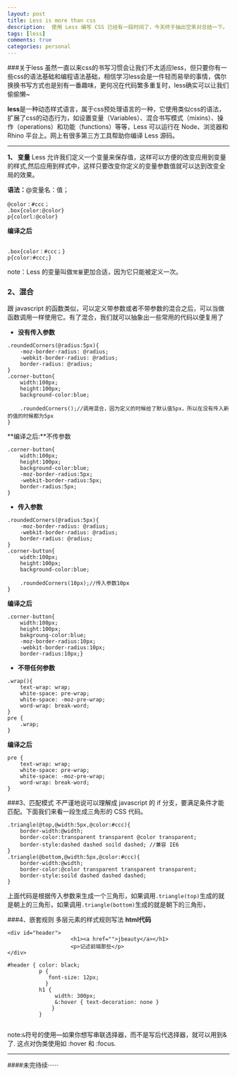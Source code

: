 ```yaml
---
layout: post
title: Less is more than css
description:  使用 Less 编写 CSS 已经有一段时间了，今天终于抽出空来对总结一下。
tags: [less]
comments: true
categories: personal
---
```





###关于less
  虽然一直以来css的书写习惯会让我们不太适应less，但只要你有一些css的语法基础和编程语法基础，相信学习less会是一件轻而易举的事情，偶尔换换书写方式也是别有一番趣味，更何况在代码繁多重复时，less确实可以让我们偷偷懒~

  **less**是一种动态样式语言，属于css预处理语言的一种，它使用类似css的语法，扩展了css的动态行为，如设置变量（Variables）、混合书写模式（mixins）、操作（operations）和功能（functions）等等，Less 可以运行在 Node、浏览器和 Rhino 平台上。网上有很多第三方工具帮助你编译 Less 源码。

 


-------------------
**1、 变量**
Less 允许我们定义一个变量来保存值，这样可以方便的改变应用到变量的样式,然后应用到样式中，这样只要改变你定义的变量参数值就可以达到改变全局的效果。

**语法：**@变量名：值；
```
@color：#ccc；
.box{color:@color}
p{colorl:@color}
```
**编译之后**
<pre><code>
.box{color：#ccc；}
p{color:#ccc;}
</pre></code>
note：Less 的变量叫做```常量```更加合适，因为它只能被定义一次。
### 2、混合
跟 javascript 的函数类似，可以定义带参数或者不带参数的混合之后，可以当做函数调用一样使用它。有了混合，我们就可以抽象出一些常用的代码以便复用了
- **没有传入参数**
``` 
.roundedCorners(@radius:5px){
    -moz-border-radius: @radius;
	-webkit-border-radius: @radius;
	border-radius: @radius;
}
.corner-button{
	width:100px;
	height:100px;
	background-color:blue;
	
	.roundedCorners();//调用混合，因为定义的时候给了默认值5px，所以在没有传入新的值的时候都为5px
}
```
**编译之后:**不传参数
``` 
.corner-button{
	width:100px;
	height:100px;
	background-color:blue;
	-moz-border-radius:5px;
	-webkit-border-radius:5px;
	border-radius:5px;
}
``` 
- **传入参数**
``` 
.roundedCorners(@radius:5px){
    -moz-border-radius: @radius;
	-webkit-border-radius: @radius;
	border-radius: @radius;
}
.corner-button{
	width:100px;
	height:100px;
	background-color:blue;
	
	.roundedCorners(10px);//传入参数10px
}
```
**编译之后**
``` 
.corner-button{
    width:100px;
    height:100px;
    bakgroung-color:blue;	
    -moz-border-radius:10px;
	-webkit-border-radius:10px;
	border-radius:10px;}
```
- **不带任何参数**


``` 
.wrap(){
	text-wrap: wrap;
	white-space: pre-wrap;
	white-space: -moz-pre-wrap;
	word-wrap: break-word;
}
pre {
	.wrap;
}
```
**编译之后**

``` 
pre {
	text-wrap: wrap;
	white-space: pre-wrap;
	white-space: -moz-pre-wrap;
	word-wrap: break-word;
}
```
###3、匹配模式
不严谨地说可以理解成 javascript 的 if 分支，要满足条件才能匹配。下面我们来看一段生成三角形的 CSS 代码。

```
.triangle(@top,@width:5px,@color:#ccc){
	border-width:@width;
	border-color:transparent transparent @color transparent;
	border-style:dashed dashed soild dashed; //兼容 IE6 
}
.triangle(@bottom,@width:5px,@color:#ccc){
	border-width:@width;
	border-color:@color transparent transparent transparent;
	border-style:soild dashed dashed dashed;
}
```
上面代码是根据传入参数来生成一个三角形，如果调用```.triangle(top)```生成的就是朝上的三角形，如果调用```.triangle(bottom)```生成的就是朝下的三角形，

###4、嵌套规则
多层元素的样式规则写法
**html代码**
```
<div id="header">
					<h1><a href="">jbeauty</a></h1>
					<p>记述前端那些</p>
</div>
```

```
#header { color: black;
          p {
             font-size: 12px;
            }
          h1 {
               width: 300px;
               &:hover { text-decoration: none }
              }
          }


```
note:``` & ```符号的使用—如果你想写串联选择器，而不是写后代选择器，就可以用到&了. 这点对伪类使用如 :hover 和 :focus.


-------------------

####未完待续······

			




